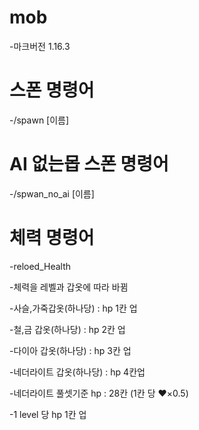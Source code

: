 # mob
-마크버전 1.16.3
# 스폰 명령어 
-/spawn [이름]


# AI 없는몹 스폰 명령어 
-/spwan_no_ai [이름]

# 체력 명령어
-reloed_Health

  -체력을 레벨과 갑옷에 따라 바뀜
  
 -사슬,가죽갑옷(하나당) : hp 1칸 업
  
 -철,금 갑옷(하나당) : hp 2칸 업 
  
 -다이아 갑옷(하나당) : hp 3칸 업
  
 -네더라이트 갑옷(하나당) : hp 4칸업
  
 -네더라이트 풀셋기준 hp : 28칸 (1칸 당 ❤×0.5)

 -1 level 당 hp 1칸 업

